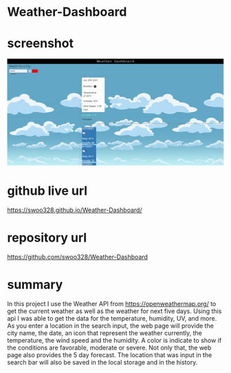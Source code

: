 # Weather-Dashboard

# screenshot
![](assets/images/screenshot.PNG)
# github live url
 https://swoo328.github.io/Weather-Dashboard/

# repository url
 https://github.com/swoo328/Weather-Dashboard

# summary
In this project I use the Weather API from https://openweathermap.org/
to get the current weather as well as the weather for next five days. Using 
this api I was able to get the data for the temperature, humidity, UV, and 
more. As you enter a location in the search input, the web page will provide 
the city name, the date, an icon that represent the weather currently, the temperature, the wind speed and the humidity. A color is indicate to show if 
the conditions are favorable, moderate or severe. Not only that, the web page also 
provides the 5 day forecast. The location that was input in the search bar will also be saved in the local storage and in the history. 
